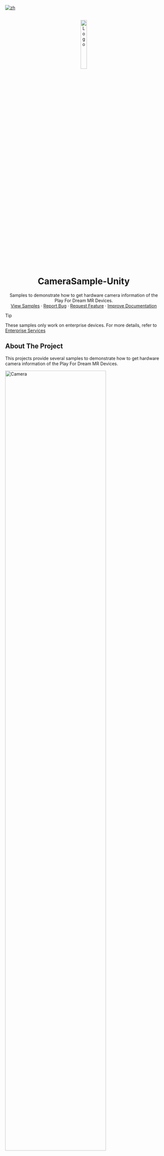 [![zh](https://img.shields.io/badge/lang-zh-blue.svg)](./README.zh.md)

<!--
READ ME FIRST !!!!!!
Replace the following placeholders with the actual values:
    - {{PROJECT_REPO_URL}}: URL of the project repository
    - {{Project Name}}: Name of the project
    - {{DocumentationURL}}: URL of the project documentation, Use github pages with docfx if possible
    - {{BriefDescription}}: Brief description about the project
    - {SampleURL}: URL of the sample project, for package projects, it should be sample repository URL. If a package projects has multiple samples, then link to `Samples` header of the `About The Project` section.
    - {BugIssueURL}: URL of the bug reporting issue template
      - i.e.  https://github.com/PlayForDreamDevelopers/unity-template/issues/new?template=bug_report.yml
    - {FeatureIssueURL}: URL of the feature request issue template
      - i.e. https://github.com/PlayForDreamDevelopers/unity-template/issues/new?template=feature_request.yml
    - {DocumentationIssueURL}: URL of the documentation issue template
      - i.e. https://github.com/PlayForDreamDevelopers/unity-template/issues/new?template=documentation_update.yml
-->

<br />
<div align="center">
    <a href="https://github.com/PlayForDreamDevelopers/CameraSample-Unity">
        <img src="https://www.pfdm.cn/en/static/img/logo.2b1b07e.png" alt="Logo" width="20%">
    </a>
    <h1 align="center"> CameraSample-Unity </h1>
    <p align="center">
        Samples to demonstrate how to get hardware camera information of the Play For Dream MR Devices.
        <br />
        <a href="#samples">View Samples</a>
        &middot;
        <a href="https://github.com/PlayForDreamDevelopers/CameraSample-Unity/issues/new?template=bug_report.yml">Report Bug</a>
        &middot;
        <a href="https://github.com/PlayForDreamDevelopers/CameraSample-Unity/issues/new?template=feature_request.yml">Request Feature</a>
        &middot;
        <a href="https://github.com/PlayForDreamDevelopers/CameraSample-Unity/issues/new?template=documentation_update.yml">Improve Documentation</a>
    </p>

</div>

> [!tip]
>
> These samples only work on enterprise devices. For more details, refer to [Enterprise Services](https://www.pfdm.cn/yvrdoc/biz/docs/0.Overview.html)

## About The Project

This projects provide several samples to demonstrate how to get hardware camera information of the Play For Dream MR Devices.

<img src="https://github.com/user-attachments/assets/2bcabde9-368c-4c89-a5b8-ee7c85d79bf4" alt="Camera" width="80%">

<img src="https://github.com/user-attachments/assets/121d0d30-8232-4a90-8170-f7af3832aa6c" alt="Camera" width="80%">

### Samples

### Tracking Camera

![2025 03 18_103505244](https://github.com/user-attachments/assets/72805eef-d2f9-4248-a9e7-fe6d84149002)

This sample demonstrates how to get the tracking camera information of the Play For Dream MR Devices, including：

-   Tracking Master
-   Tracking Slave
-   Tracking Aux
-   Eye Tracking

In this sample, for getting the tracking camera information, you need first select the target camera type via dropdown list in the upper-left corner of the `Camera Control` panel, then click the `Open Tracking Camera` button to open the selected camera, and then you can use `Acquiring Camera Frame` to get static camera frame and `Subscribe Camera Data` to get camera stream.

-   All camera data is in `Y8` format.

### VST Camera

![2025 03 18_231239385](https://github.com/user-attachments/assets/bc46b8da-e86a-43df-9f51-b7d3a8fff6da)

This sample demonstrates how to get the VST camera information of the Play For Dream MR Devices.

In this sample, for getting the vst camera frame, you need first click the `Open VST Camera` button to open the camera, then you can use `Acquiring Camera Frame` to get static camera frame.

-   VST Camera data is in `NV21` format
-   For now, the vst camera dose not support get camera stream.

## Requirements

-   Unity 2022 3.58f1 or later
-   [YVR Core](https://github.com/PlayForDreamDevelopers/com.yvr.core-mirror)
-   [YVR Utilities](https://github.com/PlayForDreamDevelopers/com.yvr.Utilities-mirror)
-   [YVR Enterprise](https://github.com/PlayForDreamDevelopers/com.yvr.enterprise-mirror)
-   [YVR Android-Device Core](https://github.com/PlayForDreamDevelopers/com.yvr.android-device.core-mirror)
-   [YVR Interaction](https://github.com/PlayForDreamDevelopers/com.yvr.interaction-mirror)
-   Play For Dream MR Device
-   Play For Dream OS ENT 3.1.1 or later
